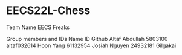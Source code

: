# EECS22L-Chess

Team Name
EECS Freaks

Group members and IDs
Name               ID         Github
Altaf Abdullah   5803100    altaf032614 
Hoon Yang        61132954
Josiah Nguyen    24932181   Gilgakai


